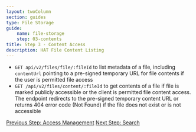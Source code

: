 ```yaml
---
layout: twoColumn
section: guides
type: File Storage
guide: 
    name: file-storage
    step: 03-contents
title: Step 3 - Content Access
description: HAT File Content Listing
---
```


- `GET api/v2/files/file/:fileId` to list metadata of a file, including `contentUrl` pointing to a pre-signed temporary URL for file contents if the user is permitted file access
- `GET /api/v2/files/content/:fileId` to get contents of a file if file is marked publicly accessible or the client is permitted file content access. The endpoint redirects to the pre-signed temporary content URL or returns 404 error code (Not Found) if the file does not exist or is not accessible

<nav class="pager-nav">
<a href="02-access-management.html">Previous Step: Access Management</a>
<a href="04-search.html">Next Step: Search</a>
</nav>